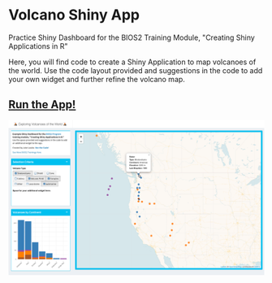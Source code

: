 # Volcano Shiny App
Practice Shiny Dashboard for the BIOS2 Training Module, "Creating Shiny Applications in R"

Here, you will find code to create a Shiny Application to map volcanoes of the world. Use the code layout provided and suggestions in the code to add your own widget and further refine the volcano map.


## [Run the App!](https://jakelawlor.shinyapps.io/Volcanoes_of_the_World/)

<img src="readme_image/volcano_screenshot.png">
